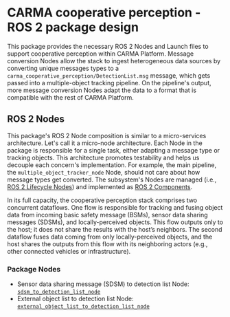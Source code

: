 # CARMA cooperative perception - ROS 2 package design

This package provides the necessary ROS 2 Nodes and Launch files to support cooperative perception within CARMA
Platform. Message conversion Nodes allow the stack to ingest heterogeneous data sources by converting unique messages
types to a `carma_cooperative_perception/DetectionList.msg` message, which gets passed into a multiple-object tracking
pipeline. On the pipeline's output, more message conversion Nodes adapt the data to a format that is compatible with
the rest of CARMA Platform.

## ROS 2 Nodes

This package's ROS 2 Node composition is similar to a micro-services architecture. Let's call it a micro-node
architecture. Each Node in the package is responsible for a single task, either adapting a message type or tracking
objects. This architecture promotes testability and helps us decouple each concern's implementation. For example, the
main pipeline, the `multiple_object_tracker_node` Node, should not care about how message types get converted. The
subsystem's Nodes are managed (i.e., [ROS 2 Lifecycle Nodes][ros2_lifecycle_nodes_link]) and implemented as
[ROS 2 Components][ros2_components_link].

In its full capacity, the cooperative perception stack comprises two concurrent dataflows. One flow is responsible for
tracking and fusing object data from incoming basic safety message (BSMs), sensor data sharing messages (SDSMs), and
locally-perceived objects. This flow outputs only to the host; it does not share the results with the host’s neighbors.
The second dataflow fuses data coming from only locally-perceived objects, and the host shares the outputs from this
flow with its neighboring actors (e.g., other connected vehicles or infrastructure).

### Package Nodes

- Sensor data sharing message (SDSM) to detection list Node: [`sdsm_to_detection_list_node`][sdsm_to_detection_list_node_docs]
- External object list to detection list Node:
[`external_object_list_to_detection_list_node`][external_object_list_to_detection_list_node_docs]

[ros2_lifecycle_nodes_link]: https://design.ros2.org/articles/node_lifecycle.html
[ros2_components_link]: https://docs.ros.org/en/rolling/Concepts/Intermediate/About-Composition.html
[sdsm_to_detection_list_node_docs]: sdsm_to_detection_list_node.md
[external_object_list_to_detection_list_node_docs]: external_object_list_to_detection_list_node.md

